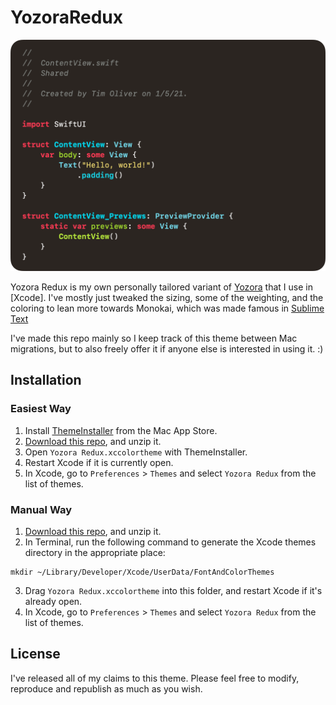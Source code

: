 # YozoraRedux

<img src="screenshot.png" />

Yozora Redux is my own personally tailored variant of [Yozora](https://github.com/tursunovic/xcode-themes) that I use in [Xcode]. I've mostly just tweaked the sizing, some of the weighting, and the coloring to lean more towards Monokai, which was made famous in [Sublime Text](https://www.sublimetext.com)

I've made this repo mainly so I keep track of this theme between Mac migrations, but to also freely offer it if anyone else is interested in using it. :)

## Installation

### Easiest Way

1. Install [ThemeInstaller](https://apps.apple.com/au/app/themeinstaller/id1148208665?mt=12) from the Mac App Store.
2. [Download this repo](https://github.com/TimOliver/YozoraRedux/archive/refs/heads/main.zip), and unzip it.
3. Open `Yozora Redux.xccolortheme` with ThemeInstaller.
4. Restart Xcode if it is currently open.
5. In Xcode, go to `Preferences` > `Themes` and select `Yozora Redux` from the list of themes.


### Manual Way

1. [Download this repo](https://github.com/TimOliver/YozoraRedux/archive/refs/heads/main.zip), and unzip it.
2. In Terminal, run the following command to generate the Xcode themes directory in the appropriate place:
```
mkdir ~/Library/Developer/Xcode/UserData/FontAndColorThemes
```
3. Drag `Yozora Redux.xccolortheme` into this folder, and restart Xcode if it's already open.
4. In Xcode, go to `Preferences` > `Themes` and select `Yozora Redux` from the list of themes.

## License

I've released all of my claims to this theme. Please feel free to modify, reproduce and republish as much as you wish.
